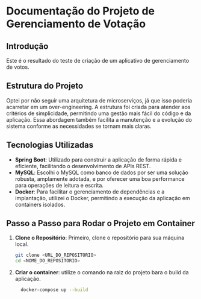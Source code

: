 # Documentação do Projeto de Gerenciamento de Votação

## Introdução

Este é o resultado do teste de criação de um aplicativo de gerenciamento de votos.
## Estrutura do Projeto

Optei por não seguir uma arquitetura de microserviços, já que isso poderia acarretar em um over-engineering. A estrutura foi criada para atender aos critérios de simplicidade, permitindo uma gestão mais fácil do código e da aplicação. Essa abordagem também facilita a manutenção e a evolução do sistema conforme as necessidades se tornam mais claras.

## Tecnologias Utilizadas

- **Spring Boot**: Utilizado para construir a aplicação de forma rápida e eficiente, facilitando o desenvolvimento de APIs REST.
- **MySQL**: Escolhi o MySQL como banco de dados por ser uma solução robusta, amplamente adotada, e por oferecer uma boa performance para operações de leitura e escrita.
- **Docker**: Para facilitar o gerenciamento de dependências e a implantação, utilizei o Docker, permitindo a execução da aplicação em containers isolados.

## Passo a Passo para Rodar o Projeto em Container

1. **Clone o Repositório**: Primeiro, clone o repositório para sua máquina local.

   ```bash
   git clone <URL_DO_REPOSITORIO>
   cd <NOME_DO_REPOSITORIO>


1. **Criar o container**: utilize o comando na raiz do projeto bara o build da aplicação.

   ```bash
     docker-compose up --build